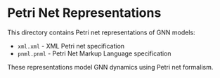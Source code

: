# Petri Net Representations

This directory contains Petri net representations of GNN models:

- `xml.xml` - XML Petri net specification
- `pnml.pnml` - Petri Net Markup Language specification

These representations model GNN dynamics using Petri net formalism.
